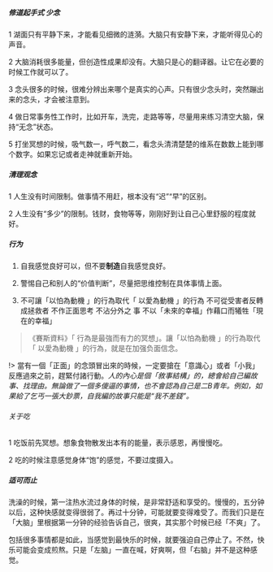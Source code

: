 ##### 修道起手式   少念

1 湖面只有平静下来，才能看见细微的涟漪。大脑只有安静下来，才能听得见心的声音。

2 大脑消耗很多能量，但创造性成果却没有。大脑只是心的翻译器。让它在必要的时候工作就可以了。

3 念头很多的时候，很难分辨出来哪个是真实的心声。只有很少念头时，突然蹦出来的念头，才会被注意到。

4 做日常事务性工作时，比如开车，洗完，走路等等，尽量用来练习清空大脑，保持“无念”状态。

5 打坐冥想的时候，吸气数一，呼气数二，看念头清清楚楚的维系在数数上能到哪个数字。如果忘记或者走神就重新开始。



##### 清理观念

1 人生没有时间限制。做事情不用赶，根本没有“迟”“早”的区别。

2 人生没有“多少”的限制。钱财，食物等等，刚刚好到让自己心里舒服的程度就好。



##### 行为

1. 自我感觉良好可以，但不要**制造**自我感觉良好。

2. 警惕自己和别人的“价值判断”，尽量把思维控制在具体事情上面。

3. 不可讓「以怕為動機 」的行為取代「 以愛為動機 」的行為
      不可從受害者反轉成拯救者
      不作正面思考
      不沾分外之 事
      不以「未來的幸福」作藉口而犧牲「現在的幸福」

> 《賽斯資料》「 行為是最強而有力的冥想」。讓「以怕為動機 」的行為取代「 以愛為動機 」的行為，就是在加强负面信念。



!> 當有一個「正面」的念頭冒出來的時候，一定要搶在「意識心」或者「小我」反應過來之前，趕緊付諸行動。*人的內心是個「敘事結構」的，總會給自己編故事、找理由。無論做了一個多傻逼的事情，也不會認為自己是二B青年。例如，如果給了乞丐一張大鈔票，自我編的故事只能是“我不差錢”。*



###### 关于吃

1 吃饭前先冥想。想象食物散发出本有的能量，表示感恩，再慢慢吃。

2 吃的时候注意感觉身体“饱”的感觉，不要过度摄入。



##### 适可而止

洗澡的时候，第一注热水流过身体的时候，是非常舒适和享受的。慢慢的，五分钟以后，这种快感就变得很弱了。再过十分钟，可能就要变得难受了。而我们只是在「大脑」里根据第一分钟的经验告诉自己，很爽，其实那个时候已经「不爽」了。

包括很多事情都是如此，当感觉到最快乐的时候，就要强迫自己停止了。不然，快乐可能会变成煎熬。只是「左脑」一直在喊，好爽啊，但「右脑」并不是这种感觉。
